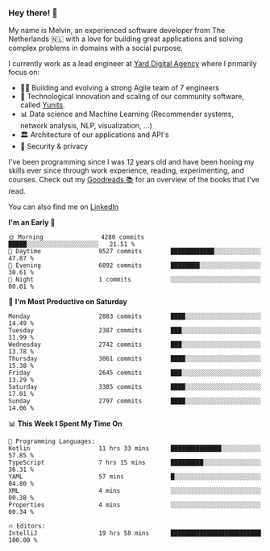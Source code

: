### Hey there! 👋

My name is Melvin, an experienced software developer from The Netherlands 🇳🇱 with a love for building great applications and solving complex problems in domains with a social purpose. 

I currently work as a lead engineer at [Yard Digital Agency](https://github.com/yardinternet) where I primarily focus on:

* 👏🏼 Building and evolving a strong Agile team of 7 engineers
* 🚀 Technological innovation and scaling of our community software, called [Yunits](https://www.yunits.com/).
* 📊 Data science and Machine Learning (Recommender systems, network analysis, NLP, visualization, ...)
* 🏛 Architecture of our applications and API's
* 🔐 Security & privacy

I've been programming since I was 12 years old and have been honing my skills ever since through work experience, reading, experimenting, and courses.
Check out my [Goodreads 📚](https://goodreads.com/melvinkoopmans) for an overview of the books that I've read. 

You can also find me on [LinkedIn](https://www.linkedin.com/in/melvinkoopmans)

<!--START_SECTION:waka-->
**I'm an Early 🐤** 

```text
🌞 Morning                4280 commits        █████░░░░░░░░░░░░░░░░░░░░   21.51 % 
🌆 Daytime                9527 commits        ████████████░░░░░░░░░░░░░   47.87 % 
🌃 Evening                6092 commits        ████████░░░░░░░░░░░░░░░░░   30.61 % 
🌙 Night                  1 commits           ░░░░░░░░░░░░░░░░░░░░░░░░░   00.01 % 
```
📅 **I'm Most Productive on Saturday** 

```text
Monday                   2883 commits        ████░░░░░░░░░░░░░░░░░░░░░   14.49 % 
Tuesday                  2387 commits        ███░░░░░░░░░░░░░░░░░░░░░░   11.99 % 
Wednesday                2742 commits        ███░░░░░░░░░░░░░░░░░░░░░░   13.78 % 
Thursday                 3061 commits        ████░░░░░░░░░░░░░░░░░░░░░   15.38 % 
Friday                   2645 commits        ███░░░░░░░░░░░░░░░░░░░░░░   13.29 % 
Saturday                 3385 commits        ████░░░░░░░░░░░░░░░░░░░░░   17.01 % 
Sunday                   2797 commits        ████░░░░░░░░░░░░░░░░░░░░░   14.06 % 
```


📊 **This Week I Spent My Time On** 

```text
💬 Programming Languages: 
Kotlin                   11 hrs 33 mins      ██████████████░░░░░░░░░░░   57.85 % 
TypeScript               7 hrs 15 mins       █████████░░░░░░░░░░░░░░░░   36.31 % 
YAML                     57 mins             █░░░░░░░░░░░░░░░░░░░░░░░░   04.80 % 
XML                      4 mins              ░░░░░░░░░░░░░░░░░░░░░░░░░   00.38 % 
Properties               4 mins              ░░░░░░░░░░░░░░░░░░░░░░░░░   00.34 % 

🔥 Editors: 
IntelliJ                 19 hrs 58 mins      █████████████████████████   100.00 % 
```


<!--END_SECTION:waka-->
